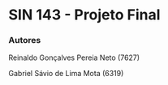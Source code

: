 # SIN 143 - Projeto Final

### Autores

Reinaldo Gonçalves Pereia Neto (7627)

Gabriel Sávio de Lima Mota (6319)

#
